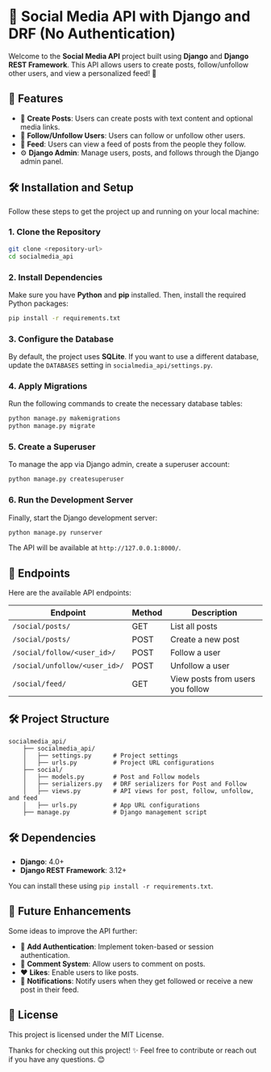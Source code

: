 # 📱 Social Media API with Django and DRF (No Authentication)

Welcome to the **Social Media API** project built using **Django** and **Django REST Framework**. This API allows users to create posts, follow/unfollow other users, and view a personalized feed! 🚀

## 🎯 Features

- 📝 **Create Posts**: Users can create posts with text content and optional media links.
- 👥 **Follow/Unfollow Users**: Users can follow or unfollow other users.
- 📰 **Feed**: Users can view a feed of posts from the people they follow.
- ⚙️ **Django Admin**: Manage users, posts, and follows through the Django admin panel.

## 🛠️ Installation and Setup

Follow these steps to get the project up and running on your local machine:

### 1. Clone the Repository

```bash
git clone <repository-url>
cd socialmedia_api
```

### 2. Install Dependencies

Make sure you have **Python** and **pip** installed. Then, install the required Python packages:

```bash
pip install -r requirements.txt
```

### 3. Configure the Database

By default, the project uses **SQLite**. If you want to use a different database, update the `DATABASES` setting in `socialmedia_api/settings.py`.

### 4. Apply Migrations

Run the following commands to create the necessary database tables:

```bash
python manage.py makemigrations
python manage.py migrate
```

### 5. Create a Superuser

To manage the app via Django admin, create a superuser account:

```bash
python manage.py createsuperuser
```

### 6. Run the Development Server

Finally, start the Django development server:

```bash
python manage.py runserver
```

The API will be available at `http://127.0.0.1:8000/`.

## 🚪 Endpoints

Here are the available API endpoints:

| Endpoint                      | Method | Description                      |
| ----------------------------- | ------ | -------------------------------- |
| `/social/posts/`              | GET    | List all posts                   |
| `/social/posts/`              | POST   | Create a new post                |
| `/social/follow/<user_id>/`   | POST   | Follow a user                    |
| `/social/unfollow/<user_id>/` | POST   | Unfollow a user                  |
| `/social/feed/`               | GET    | View posts from users you follow |

## 🛠️ Project Structure

```
socialmedia_api/
    ├── socialmedia_api/
    │   ├── settings.py      # Project settings
    │   ├── urls.py          # Project URL configurations
    ├── social/
    │   ├── models.py        # Post and Follow models
    │   ├── serializers.py   # DRF serializers for Post and Follow
    │   ├── views.py         # API views for post, follow, unfollow, and feed
    │   ├── urls.py          # App URL configurations
    ├── manage.py            # Django management script
```

## 🛠️ Dependencies

- **Django**: 4.0+
- **Django REST Framework**: 3.12+

You can install these using `pip install -r requirements.txt`.

## 🚀 Future Enhancements

Some ideas to improve the API further:

- 🔑 **Add Authentication**: Implement token-based or session authentication.
- 💬 **Comment System**: Allow users to comment on posts.
- ❤️ **Likes**: Enable users to like posts.
- 🔔 **Notifications**: Notify users when they get followed or receive a new post in their feed.

## 📝 License

This project is licensed under the MIT License.

Thanks for checking out this project! ✨ Feel free to contribute or reach out if you have any questions. 😊

```

```
